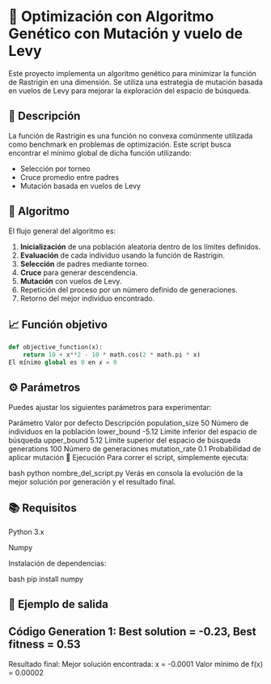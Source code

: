 # 🧬 Optimización con Algoritmo Genético con Mutación y vuelo de Levy

Este proyecto implementa un algoritmo genético para minimizar la función de Rastrigin en una dimensión. Se utiliza una estrategia de mutación basada en vuelos de Levy para mejorar la exploración del espacio de búsqueda.

## 📌 Descripción

La función de Rastrigin es una función no convexa comúnmente utilizada como benchmark en problemas de optimización. Este script busca encontrar el mínimo global de dicha función utilizando:

- Selección por torneo
- Cruce promedio entre padres
- Mutación basada en vuelos de Levy

## 🧠 Algoritmo

El flujo general del algoritmo es:

1. **Inicialización** de una población aleatoria dentro de los límites definidos.
2. **Evaluación** de cada individuo usando la función de Rastrigin.
3. **Selección** de padres mediante torneo.
4. **Cruce** para generar descendencia.
5. **Mutación** con vuelos de Levy.
6. Repetición del proceso por un número definido de generaciones.
7. Retorno del mejor individuo encontrado.

## 📈 Función objetivo

```python
def objective_function(x):
    return 10 + x**2 - 10 * math.cos(2 * math.pi * x)
El mínimo global es 0 en 𝑥 = 0
```

## ⚙️ Parámetros
Puedes ajustar los siguientes parámetros para experimentar:

Parámetro	Valor por defecto	Descripción
population_size	50	Número de individuos en la población
lower_bound	-5.12	Límite inferior del espacio de búsqueda
upper_bound	5.12	Límite superior del espacio de búsqueda
generations	100	Número de generaciones
mutation_rate	0.1	Probabilidad de aplicar mutación
🚀 Ejecución
Para correr el script, simplemente ejecuta:

bash
python nombre_del_script.py
Verás en consola la evolución de la mejor solución por generación y el resultado final.

## 📚 Requisitos
Python 3.x

Numpy

Instalación de dependencias:

bash
pip install numpy
## 🧪 Ejemplo de salida
Código
Generation 1: Best solution = -0.23, Best fitness = 0.53
---
Resultado final:
Mejor solución encontrada: x = -0.0001
Valor mínimo de f(x) = 0.00002

